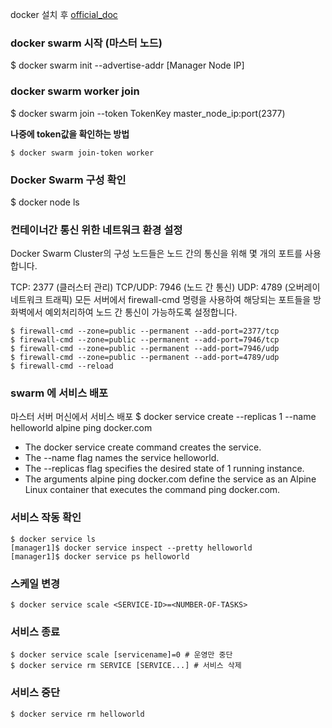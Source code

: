 docker 설치 후
[official_doc](https://docs.docker.com/engine/swarm/)
### docker swarm 시작 (마스터 노드)
$ docker swarm init --advertise-addr [Manager Node IP]

### docker swarm worker join
$ docker swarm join --token TokenKey  master_node_ip:port(2377)
 
**나중에 token값을 확인하는 방법**
```
$ docker swarm join-token worker
```
### Docker Swarm 구성 확인
$ docker node ls 

### 컨테이너간 통신 위한 네트워크 환경 설정
Docker Swarm Cluster의 구성 노드들은 노드 간의 통신을 위해 몇 개의 포트를 사용합니다.

TCP: 2377 (클러스터 관리)
TCP/UDP: 7946 (노드 간 통신)
UDP: 4789 (오버레이 네트워크 트래픽)
모든 서버에서 firewall-cmd 명령을 사용하여 해당되는 포트들을 방화벽에서 예외처리하여 노드 간 통신이 가능하도록 설정합니다.
```
$ firewall-cmd --zone=public --permanent --add-port=2377/tcp
$ firewall-cmd --zone=public --permanent --add-port=7946/tcp
$ firewall-cmd --zone=public --permanent --add-port=7946/udp
$ firewall-cmd --zone=public --permanent --add-port=4789/udp
$ firewall-cmd --reload
```


### swarm 에 서비스 배포
마스터 서버 머신에서 서비스 배포
$ docker service create --replicas 1 --name helloworld alpine ping docker.com
- The docker service create command creates the service.
- The --name flag names the service helloworld.
- The --replicas flag specifies the desired state of 1 running instance.
- The arguments alpine ping docker.com define the service as an Alpine Linux container that executes the command ping docker.com.

### 서비스 작동 확인
```
$ docker service ls
[manager1]$ docker service inspect --pretty helloworld
[manager1]$ docker service ps helloworld

```

### 스케일 변경
```
$ docker service scale <SERVICE-ID>=<NUMBER-OF-TASKS>
```

### 서비스 종료
```
$ docker service scale [servicename]=0 # 운영만 중단
$ docker service rm SERVICE [SERVICE...] # 서비스 삭제
```

### 서비스 중단
```
$ docker service rm helloworld
```